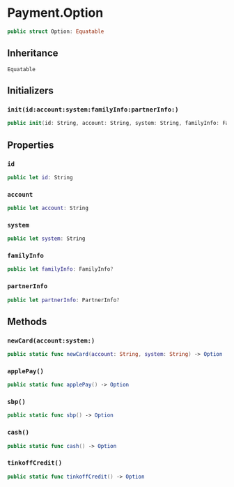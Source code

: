 # Payment.Option

``` swift
public struct Option: Equatable 
```

## Inheritance

`Equatable`

## Initializers

### `init(id:account:system:familyInfo:partnerInfo:)`

``` swift
public init(id: String, account: String, system: String, familyInfo: FamilyInfo?, partnerInfo: PartnerInfo?) 
```

## Properties

### `id`

``` swift
public let id: String
```

### `account`

``` swift
public let account: String
```

### `system`

``` swift
public let system: String
```

### `familyInfo`

``` swift
public let familyInfo: FamilyInfo?
```

### `partnerInfo`

``` swift
public let partnerInfo: PartnerInfo?
```

## Methods

### `newCard(account:system:)`

``` swift
public static func newCard(account: String, system: String) -> Option 
```

### `applePay()`

``` swift
public static func applePay() -> Option 
```

### `sbp()`

``` swift
public static func sbp() -> Option 
```

### `cash()`

``` swift
public static func cash() -> Option 
```

### `tinkoffCredit()`

``` swift
public static func tinkoffCredit() -> Option 
```
